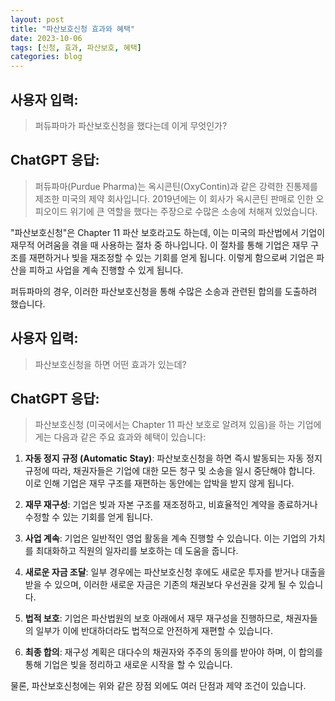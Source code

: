 ```yaml
---
layout: post
title: "파산보호신청 효과와 혜택"
date: 2023-10-06
tags: [신청, 효과, 파산보호, 혜택]
categories: blog
---
```


## 사용자 입력:
> 퍼듀파마가 파산보호신청을 했다는데 이게 무엇인가?

## ChatGPT 응답:
> 퍼듀파마(Purdue Pharma)는 옥시콘틴(OxyContin)과 같은 강력한 진통제를 제조한 미국의 제약 회사입니다. 2019년에는 이 회사가 옥시콘틴 판매로 인한 오피오이드 위기에 큰 역할을 했다는 주장으로 수많은 소송에 처해져 있었습니다.

"파산보호신청"은 Chapter 11 파산 보호라고도 하는데, 이는 미국의 파산법에서 기업이 재무적 어려움을 겪을 때 사용하는 절차 중 하나입니다. 이 절차를 통해 기업은 재무 구조를 재편하거나 빚을 재조정할 수 있는 기회를 얻게 됩니다. 이렇게 함으로써 기업은 파산을 피하고 사업을 계속 진행할 수 있게 됩니다.

퍼듀파마의 경우, 이러한 파산보호신청을 통해 수많은 소송과 관련된 합의를 도출하려 했습니다.

## 사용자 입력:
> 파산보호신청을 하면 어떤 효과가 있는데?

## ChatGPT 응답:
> 파산보호신청 (미국에서는 Chapter 11 파산 보호로 알려져 있음)을 하는 기업에게는 다음과 같은 주요 효과와 혜택이 있습니다:

1. **자동 정지 규정 (Automatic Stay)**: 파산보호신청을 하면 즉시 발동되는 자동 정지 규정에 따라, 채권자들은 기업에 대한 모든 청구 및 소송을 일시 중단해야 합니다. 이로 인해 기업은 재무 구조를 재편하는 동안에는 압박을 받지 않게 됩니다.

2. **재무 재구성**: 기업은 빚과 자본 구조를 재조정하고, 비효율적인 계약을 종료하거나 수정할 수 있는 기회를 얻게 됩니다.

3. **사업 계속**: 기업은 일반적인 영업 활동을 계속 진행할 수 있습니다. 이는 기업의 가치를 최대화하고 직원의 일자리를 보호하는 데 도움을 줍니다.

4. **새로운 자금 조달**: 일부 경우에는 파산보호신청 후에도 새로운 투자를 받거나 대출을 받을 수 있으며, 이러한 새로운 자금은 기존의 채권보다 우선권을 갖게 될 수 있습니다.

5. **법적 보호**: 기업은 파산법원의 보호 아래에서 재무 재구성을 진행하므로, 채권자들의 일부가 이에 반대하더라도 법적으로 안전하게 재편할 수 있습니다.

6. **최종 합의**: 재구성 계획은 대다수의 채권자와 주주의 동의를 받아야 하며, 이 합의를 통해 기업은 빚을 정리하고 새로운 시작을 할 수 있습니다.

물론, 파산보호신청에는 위와 같은 장점 외에도 여러 단점과 제약 조건이 있습니다.

